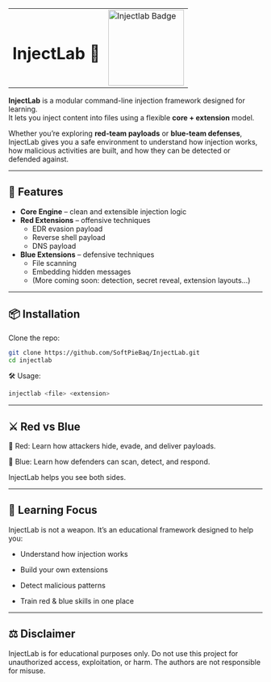 <table>
  <tr>
    <td><h1>InjectLab 🔬</h1></td>
    <td><img src="https://github.com/user-attachments/assets/2bd4296f-07a5-4516-b264-8552740231fc" alt="Injectlab Badge" width="150"/></td>
  </tr>
</table>



**InjectLab** is a modular command-line injection framework designed for learning.  
It lets you inject content into files using a flexible **core + extension** model.  

Whether you’re exploring **red-team payloads** or **blue-team defenses**, InjectLab gives you a safe environment to understand how injection works, how malicious activities are built, and how they can be detected or defended against.  

---

## 🚀 Features
- **Core Engine** – clean and extensible injection logic
- **Red Extensions** – offensive techniques
  - EDR evasion payload
  - Reverse shell payload
  - DNS payload
- **Blue Extensions** – defensive techniques
  - File scanning
  - Embedding hidden messages
  - (More coming soon: detection, secret reveal, extension layouts…)

---

## 📦 Installation
Clone the repo:
```bash
git clone https://github.com/SoftPieBaq/InjectLab.git
cd injectlab
```
🛠 Usage:
```bash
injectlab <file> <extension>
```
---

## ⚔️ Red vs Blue

🔴 Red: Learn how attackers hide, evade, and deliver payloads.

🔵 Blue: Learn how defenders can scan, detect, and respond.

InjectLab helps you see both sides.

---

## 📖 Learning Focus

InjectLab is not a weapon.
It’s an educational framework designed to help you:

* Understand how injection works

* Build your own extensions

* Detect malicious patterns

* Train red & blue skills in one place

---

## ⚖️ Disclaimer

InjectLab is for educational purposes only.
Do not use this project for unauthorized access, exploitation, or harm.
The authors are not responsible for misuse.
